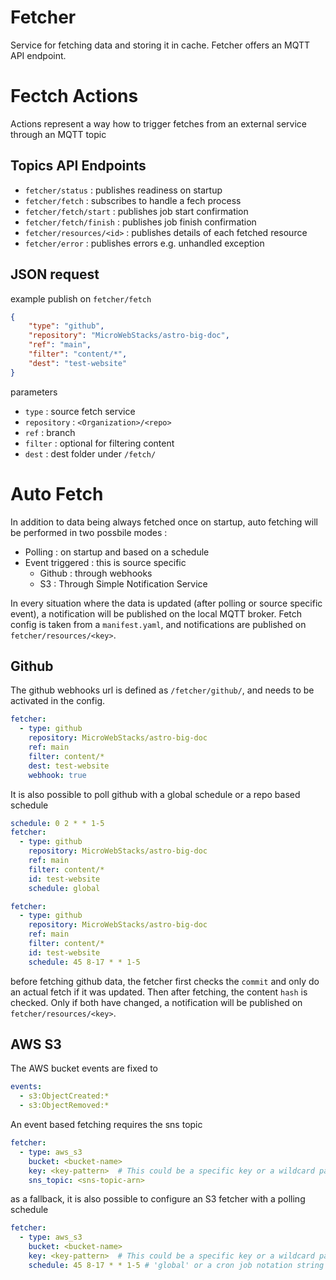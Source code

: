 # Fetcher
Service for fetching data and storing it in cache. Fetcher offers an MQTT API endpoint.

# Fectch Actions
Actions represent a way how to trigger fetches from an external service through an MQTT topic

## Topics API Endpoints

* `fetcher/status` : publishes readiness on startup
* `fetcher/fetch` : subscribes to handle a fech process
* `fetcher/fetch/start` : publishes job start confirmation
* `fetcher/fetch/finish` : publishes job finish confirmation
* `fetcher/resources/<id>` : publishes details of each fetched resource
* `fetcher/error` : publishes errors e.g. unhandled exception

## JSON request

example publish on `fetcher/fetch`

```json
{
    "type": "github",
    "repository": "MicroWebStacks/astro-big-doc",
    "ref": "main",
    "filter": "content/*",
    "dest": "test-website"
}
```

parameters

* `type` : source fetch service
* `repository` : `<Organization>/<repo>`
* `ref` : branch
* `filter` : optional for filtering content
* `dest` : dest folder under `/fetch/`

# Auto Fetch
In addition to data being always fetched once on startup, auto fetching will be performed in two possbile modes :
* Polling : on startup and based on a schedule
* Event triggered : this is source specific
  * Github : through webhooks
  * S3 : Through Simple Notification Service

In every situation where the data is updated (after polling or source specific event), a notification will be published on the local MQTT broker. Fetch config is taken from a `manifest.yaml`, and notifications are published on `fetcher/resources/<key>`.

## Github
The github webhooks url is defined as `/fetcher/github/`, and needs to be activated in the config.

```yaml
fetcher:
  - type: github
    repository: MicroWebStacks/astro-big-doc
    ref: main
    filter: content/*
    dest: test-website
    webhook: true
```

It is also possible to poll github with a global schedule or a repo based schedule

```yaml
schedule: 0 2 * * 1-5
fetcher:
  - type: github
    repository: MicroWebStacks/astro-big-doc
    ref: main
    filter: content/*
    id: test-website
    schedule: global
```

```yaml
fetcher:
  - type: github
    repository: MicroWebStacks/astro-big-doc
    ref: main
    filter: content/*
    id: test-website
    schedule: 45 8-17 * * 1-5
```

before fetching github data, the fetcher first checks the `commit` and only do an actual fetch if it was updated. Then after fetching, the content `hash` is checked. Only if both have changed, a notification will be published on `fetcher/resources/<key>`.

## AWS S3
The AWS bucket events are fixed to
```yaml
events:
  - s3:ObjectCreated:*
  - s3:ObjectRemoved:*
```
An event based fetching requires the sns topic
```yaml
fetcher:
  - type: aws_s3
    bucket: <bucket-name>
    key: <key-pattern>  # This could be a specific key or a wildcard pattern
    sns_topic: <sns-topic-arn>
```

as a fallback, it is also possible to configure an S3 fetcher with a polling schedule

```yaml
fetcher:
  - type: aws_s3
    bucket: <bucket-name>
    key: <key-pattern>  # This could be a specific key or a wildcard pattern
    schedule: 45 8-17 * * 1-5 # 'global' or a cron job notation string
```
